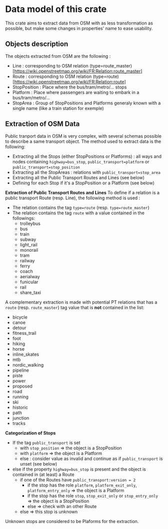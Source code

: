 # Data model of this crate

This crate aims to extract data from OSM with as less transformation as possible, but make some changes in properties' name to ease usability.

## Objects description
The objects extracted from OSM are the following :
* Line : corresponding to OSM relation (type=route_master)[https://wiki.openstreetmap.org/wiki/FR:Relation:route_master]
* Route : corresponding to OSM relation (type=route)[https://wiki.openstreetmap.org/wiki/FR:Relation:route]
* StopPosition : Place where the bus/tram/metro/... stops
* Platform : Place where passengers are waiting to embark in a bus/tram/metro/...
* StopArea : Group of StopPositions and Platforms generaly known with a single name (like a train station for exemple)

## Extraction of OSM Data
Public tranport data in OSM is very complex, with several schemas possible to describe a same transport object.
The method used to extract data is the following:
* Extracting all the Stops (either StopPositions or Platforms) : all ways and nodes containing `highway=bus_stop`,  `public_transport=platform` or `public_transport=stop_position`
* Extracting all the StopAreas : relations with `public_transport=stop_area`
* Extracting all the Public Transport Routes and Lines (see below)
* Defining for each Stop if it's a StopPosition or a Platform (see below)


**Extraction of Public Transport Routes and Lines**
To define if a relation is a public transport Route (resp. Line), the following method is used :
* The relation contains the tag `type=route` (resp. `type=route_master`)
* The relation contains the tag `route` with a value contained in the followings:
  * trolleybus
  * bus
  * train
  * subway
  * light_rail
  * monorail
  * tram
  * railway
  * ferry
  * coach
  * aerialway
  * funicular
  * rail
  * share_taxi

A complementary extraction is made with potential PT relations that has a `route` (resp. `route_master`) tag value that is **not** contained in the list:
* bicycle
* canoe
* detour
* fitness_trail
* foot
* hiking
* horse
* inline_skates
* mtb
* nordic_walking
* pipeline
* piste
* power
* proposed
* road
* running
* ski
* historic
* path
* junction
* tracks



**Categorization of Stops**

* If the tag `public_transport` is set
  * with `stop_position` => the object is a StopPosition
  * with `platform` => the object is a Platform
  * else : consider value as invalid and continue as if `public_transport` is unset (see below)
* else if the property `highway=bus_stop` is present and the object is contained in (at least) a Route
  * if one of the Routes have `public_transport:version = 2`
    * if the stop has the role `platform`, `platform_exit_only`, `platform_entry_only` => the object is a Platform
    * if the stop has the role `stop`, `stop_exit_only` or `stop_entry_only` => the object is a StopPosition
    * else => check with an other Route
  * else => this stop is unknown

Unknown stops are considered to be Plaforms for the extraction.
